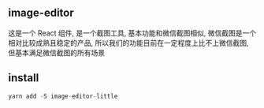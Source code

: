 ## image-editor

这是一个 React 组件, 是一个截图工具, 基本功能和微信截图相似, 微信截图是一个相对比较成熟且稳定的产品, 所以我们的功能目前在一定程度上比不上微信截图, 但基本满足微信截图的所有场景

## install

```js
yarn add -S image-editor-little
```
